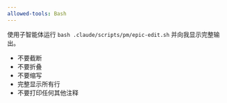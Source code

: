 ```yaml
---
allowed-tools: Bash
---
```


使用子智能体运行 `bash .claude/scripts/pm/epic-edit.sh` 并向我显示完整输出。

- 不要截断
- 不要折叠
- 不要缩写
- 完整显示所有行
- 不要打印任何其他注释
